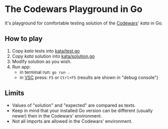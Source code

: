 # The Codewars Playground in Go

It's playground for comfortable testing solution of the [Codewars](https://www.codewars.com/)' *kata* in Go.

## How to play

1. Copy *kata* tests into [kata/test.go](./kata/tests.go)
2. Copy *kata* solution into [kata/solution.go](./kata/solution.go)
3. Modify solution as you wish.
4. Run app:
   - in terminal run: `go run .`
   - in [VSC](https://code.visualstudio.com/) press: `F5` or `Ctrl+F5` (results are shown in "debug console")

## Limits

- Values of "solution" and "expected" are compared as texts.
- Keep in mind that your installed Go version can be different (usually newer) then in the Codewars' environment.
- Not all imports are allowed in the Codewars' environment.